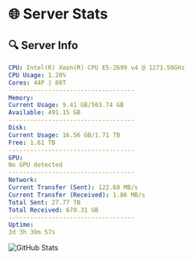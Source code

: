 # 🌐 Server Stats
## 🔍 Server Info
```yaml
CPU: Intel(R) Xeon(R) CPU E5-2699 v4 @ 1271.50GHz
CPU Usage: 1.20%
Cores: 44P | 88T
-----------------------------------
Memory:
Current Usage: 9.41 GB/503.74 GB
Available: 491.15 GB
-----------------------------------
Disk:
Current Usage: 16.56 GB/1.71 TB
Free: 1.61 TB
-----------------------------------
GPU:
No GPU detected
-----------------------------------
Network:
Current Transfer (Sent): 122.68 MB/s
Current Transfer (Received): 1.86 MB/s
Total Sent: 27.77 TB
Total Received: 670.31 GB
-----------------------------------
Uptime:
3d 3h 39m 57s
```
![GitHub Stats](https://img.shields.io/badge/Updated-2025-02-11_02:23:15-blue)